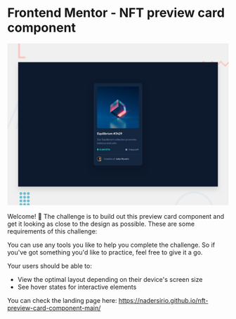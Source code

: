 # Frontend Mentor - NFT preview card component

![Design preview for the NFT preview card component coding challenge](./design/desktop-preview.jpg)

Welcome! 👋
The challenge is to build out this preview card component and get it looking as close to the design as possible. These are some requirements of this challenge: 

You can use any tools you like to help you complete the challenge. So if you've got something you'd like to practice, feel free to give it a go.

Your users should be able to:

- View the optimal layout depending on their device's screen size
- See hover states for interactive elements

You can check the landing page here: https://nadersirio.github.io/nft-preview-card-component-main/

